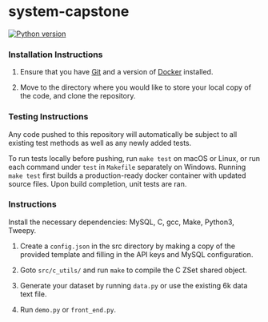 # system-capstone

[![Python version](https://img.shields.io/badge/python-3.6-blue.svg)](https://www.python.org/)


### Installation Instructions

1. Ensure that you have [Git](https://git-scm.com/downloads) and a version of [Docker](https://www.docker.com/get-started) installed.

2. Move to the directory where you would like to store your local copy of the code, and clone the repository.

### Testing Instructions

Any code pushed to this repository will automatically be subject to all existing test methods as well as any newly added tests.

To run tests locally before pushing, run `make test` on macOS or Linux, or run each command under `test` in `Makefile` separately on Windows. Running `make test` first builds a production-ready docker container with updated source files. Upon build completion, unit tests are ran.

### Instructions

Install the necessary dependencies: MySQL, C, gcc, Make, Python3, Tweepy.

1. Create a `config.json` in the src directory by making a copy of the provided template and filling in the API keys and MySQL configuration.

2. Goto `src/c_utils/` and run `make` to compile the C ZSet shared object.

3. Generate your dataset by running `data.py` or use the existing 6k data text file.

4. Run `demo.py` or `front_end.py`.
